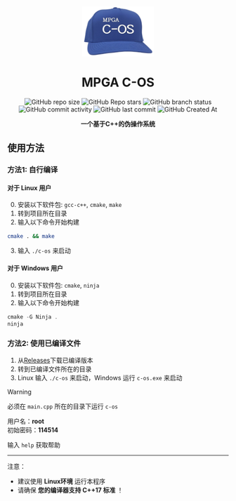 <div align="center">

<img src="res/logo.png" height="114px">

# MPGA C-OS
![GitHub repo size](https://img.shields.io/github/repo-size/Meltide/mpga-c-os)
![GitHub Repo stars](https://img.shields.io/github/stars/Meltide/mpga-c-os?style=flat)
![GitHub branch status](https://img.shields.io/github/checks-status/Meltide/mpga-c-os/main)
![GitHub commit activity](https://img.shields.io/github/commit-activity/t/Meltide/mpga-c-os)
![GitHub last commit](https://img.shields.io/github/last-commit/Meltide/mpga-c-os)
![GitHub Created At](https://img.shields.io/github/created-at/Meltide/mpga-c-os) 

**一个基于C++的伪操作系统**

</div>

## 使用方法

### 方法1: 自行编译

#### 对于 Linux 用户
0. 安装以下软件包: `gcc-c++`, `cmake`, `make`
1. 转到项目所在目录
2. 输入以下命令开始构建
```bash
cmake . && make
```
3. 输入 `./c-os` 来启动

#### 对于 Windows 用户
0. 安装以下软件包: `cmake`, `ninja`
1. 转到项目所在目录
2. 输入以下命令开始构建
```powershell
cmake -G Ninja .
ninja
```

### 方法2: 使用已编译文件

1. 从[Releases](https://github.com/Meltide/mpga-c-os/release)下载已编译版本
2. 转到已编译文件所在的目录
3. Linux 输入 `./c-os` 来启动，Windows 运行 `c-os.exe` 来启动

> [!WARNING]
> 必须在 `main.cpp` 所在的目录下运行 `c-os`

用户名：**root**
<br>
初始密码：**114514**

输入 `help` 获取帮助

----
注意：  
- 建议使用 **Linux环境** 运行本程序
- 请确保 **您的编译器支持 C++17 标准** ！
